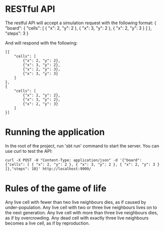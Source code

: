 # RESTful API

The restful API will accept a simulation request with the following format:
    {
        "board": {
            "cells": [
                { "x": 2, "y": 2 },
                { "x": 3, "y": 2 },
                { "x": 2, "y": 3 }
            ]
        },
        "steps": 3
    }

And will respond with the following:

    [{
        "cells": [
            {"x": 2, "y": 2},
            {"x": 3, "y": 2},
            {"x": 2, "y": 3},
            {"x": 3, "y": 3}
        ]
    },
    {
        "cells": [
            {"x": 2, "y": 2},
            {"x": 3, "y": 2},
            {"x": 2, "y": 3}
        ]
    }]

# Running the application

In the root of the project, run 'sbt run' command to start the server. You can use curl to test the API:
```
curl -X POST -H "Content-Type: application/json" -d '{"board": {"cells": [ { "x": 2, "y": 2 }, { "x": 3, "y": 2 }, { "x": 2, "y": 3 } ]},"steps": 10}' http://localhost:9909/
```


# Rules of the game of life

Any live cell with fewer than two live neighbours dies, as if caused by under-population.
Any live cell with two or three live neighbours lives on to the next generation.
Any live cell with more than three live neighbours dies, as if by overcrowding.
Any dead cell with exactly three live neighbours becomes a live cell, as if by reproduction.
